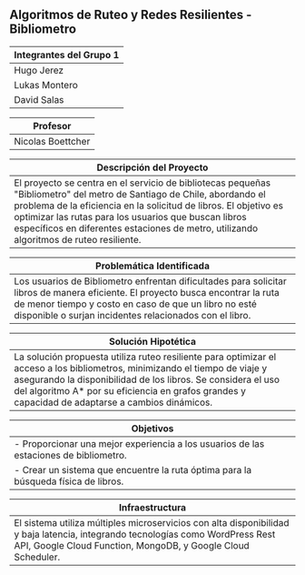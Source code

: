 ## Algoritmos de Ruteo y Redes Resilientes - Bibliometro

| **Integrantes del Grupo 1**                           |
|------------------------------------------------------|
| Hugo Jerez                                           |
| Lukas Montero                                        |
| David Salas                                          |

| **Profesor**                                          |
|------------------------------------------------------|
| Nicolas Boettcher                                    |

| **Descripción del Proyecto**                           |
|------------------------------------------------------|
| El proyecto se centra en el servicio de bibliotecas pequeñas "Bibliometro" del metro de Santiago de Chile, abordando el problema de la eficiencia en la solicitud de libros. El objetivo es optimizar las rutas para los usuarios que buscan libros específicos en diferentes estaciones de metro, utilizando algoritmos de ruteo resiliente. |

| **Problemática Identificada**                         |
|------------------------------------------------------|
| Los usuarios de Bibliometro enfrentan dificultades para solicitar libros de manera eficiente. El proyecto busca encontrar la ruta de menor tiempo y costo en caso de que un libro no esté disponible o surjan incidentes relacionados con el libro. |

| **Solución Hipotética**                               |
|------------------------------------------------------|
| La solución propuesta utiliza ruteo resiliente para optimizar el acceso a los bibliometros, minimizando el tiempo de viaje y asegurando la disponibilidad de los libros. Se considera el uso del algoritmo A* por su eficiencia en grafos grandes y capacidad de adaptarse a cambios dinámicos. |

| **Objetivos**                                         |
|------------------------------------------------------|
| - Proporcionar una mejor experiencia a los usuarios de las estaciones de bibliometro. |
| - Crear un sistema que encuentre la ruta óptima para la búsqueda física de libros. |

| **Infraestructura**                                   |
|------------------------------------------------------|
| El sistema utiliza múltiples microservicios con alta disponibilidad y baja latencia, integrando tecnologías como WordPress Rest API, Google Cloud Function, MongoDB, y Google Cloud Scheduler. |

